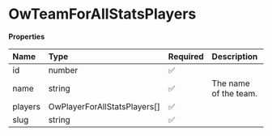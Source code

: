 # OwTeamForAllStatsPlayers

**Properties**

| Name    | Type                         | Required | Description           |
| :------ | :--------------------------- | :------- | :-------------------- |
| id      | number                       | ✅       |                       |
| name    | string                       | ✅       | The name of the team. |
| players | OwPlayerForAllStatsPlayers[] | ✅       |                       |
| slug    | string                       | ✅       |                       |
